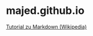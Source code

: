 # majed.github.io

[Tutorial zu Markdown (Wikipedia)](https://de.wikipedia.org/wiki/Markdown "Markdown  - Wikipedia") 
